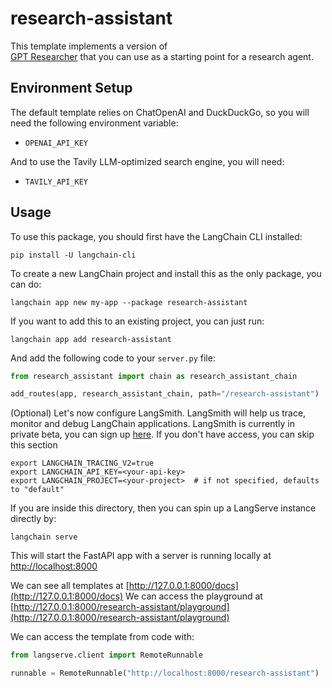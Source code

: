 # research-assistant

This template implements a version of  
[GPT Researcher](https://github.com/assafelovic/gpt-researcher) that you can use
as a starting point for a research agent.

## Environment Setup

The default template relies on ChatOpenAI and DuckDuckGo, so you will need the 
following environment variable:

- `OPENAI_API_KEY`

And to use the Tavily LLM-optimized search engine, you will need:

- `TAVILY_API_KEY`

## Usage

To use this package, you should first have the LangChain CLI installed:

```shell
pip install -U langchain-cli
```

To create a new LangChain project and install this as the only package, you can do:

```shell
langchain app new my-app --package research-assistant
```

If you want to add this to an existing project, you can just run:

```shell
langchain app add research-assistant
```

And add the following code to your `server.py` file:
```python
from research_assistant import chain as research_assistant_chain

add_routes(app, research_assistant_chain, path="/research-assistant")
```

(Optional) Let's now configure LangSmith. 
LangSmith will help us trace, monitor and debug LangChain applications. 
LangSmith is currently in private beta, you can sign up [here](https://smith.langchain.com/). 
If you don't have access, you can skip this section


```shell
export LANGCHAIN_TRACING_V2=true
export LANGCHAIN_API_KEY=<your-api-key>
export LANGCHAIN_PROJECT=<your-project>  # if not specified, defaults to "default"
```

If you are inside this directory, then you can spin up a LangServe instance directly by:

```shell
langchain serve
```

This will start the FastAPI app with a server is running locally at 
[http://localhost:8000](http://localhost:8000)

We can see all templates at [http://127.0.0.1:8000/docs](http://127.0.0.1:8000/docs)
We can access the playground at [http://127.0.0.1:8000/research-assistant/playground](http://127.0.0.1:8000/research-assistant/playground)  

We can access the template from code with:

```python
from langserve.client import RemoteRunnable

runnable = RemoteRunnable("http://localhost:8000/research-assistant")
```